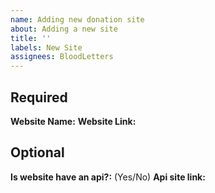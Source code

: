 ```yaml
---
name: Adding new donation site
about: Adding a new site
title: ''
labels: New Site
assignees: BloodLetters
---
```


## Required
**Website Name:** 
**Website Link:**

## Optional
**Is website have an api?:** (Yes/No) 
**Api site link:**
